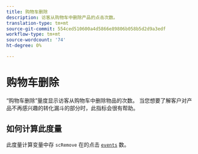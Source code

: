 ```yaml
---
title: 购物车删除
description: 访客从购物车中删除产品的点击次数。
translation-type: tm+mt
source-git-commit: 554ced510600a4d5866e89806b058b5d2d9a3edf
workflow-type: tm+mt
source-wordcount: '74'
ht-degree: 0%

---
```



# 购物车删除

“购物车删除”量度显示访客从购物车中删除物品的次数。 当您想要了解客户对产品不再感兴趣的转化漏斗的部分时，此指标会很有帮助。

## 如何计算此度量

此度量计算变量中存 `scRemove` 在的点击 [`events`](/help/implement/vars/page-vars/events/events-overview.md) 数。
